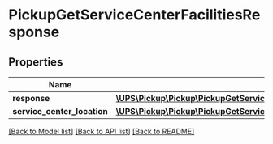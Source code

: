 # PickupGetServiceCenterFacilitiesResponse

## Properties
Name | Type | Description | Notes
------------ | ------------- | ------------- | -------------
**response** | [**\UPS\Pickup\Pickup\PickupGetServiceCenterFacilitiesResponseResponse**](PickupGetServiceCenterFacilitiesResponseResponse.md) |  | 
**service_center_location** | [**\UPS\Pickup\Pickup\PickupGetServiceCenterFacilitiesResponseServiceCenterLocation**](PickupGetServiceCenterFacilitiesResponseServiceCenterLocation.md) |  | 

[[Back to Model list]](../../README.md#documentation-for-models) [[Back to API list]](../../README.md#documentation-for-api-endpoints) [[Back to README]](../../README.md)


